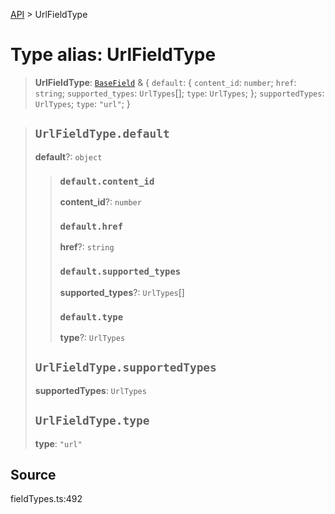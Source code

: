 [API](../index.md) > UrlFieldType

# Type alias: UrlFieldType

> **UrlFieldType**: [`BaseField`](type-alias.BaseField.md) & \{
  `default`: \{
    `content_id`: `number`;
    `href`: `string`;
    `supported_types`: `UrlTypes`[];
    `type`: `UrlTypes`;
  };
  `supportedTypes`: `UrlTypes`;
  `type`: `"url"`;
 }

> ## `UrlFieldType.default`
>
> **default**?: `object`
>
> > ### `default.content_id`
> >
> > **content\_id**?: `number`
> >
> > ### `default.href`
> >
> > **href**?: `string`
> >
> > ### `default.supported_types`
> >
> > **supported\_types**?: `UrlTypes`[]
> >
> > ### `default.type`
> >
> > **type**?: `UrlTypes`
> >
> >
>
> ## `UrlFieldType.supportedTypes`
>
> **supportedTypes**: `UrlTypes`
>
> ## `UrlFieldType.type`
>
> **type**: `"url"`
>
>

## Source

fieldTypes.ts:492
